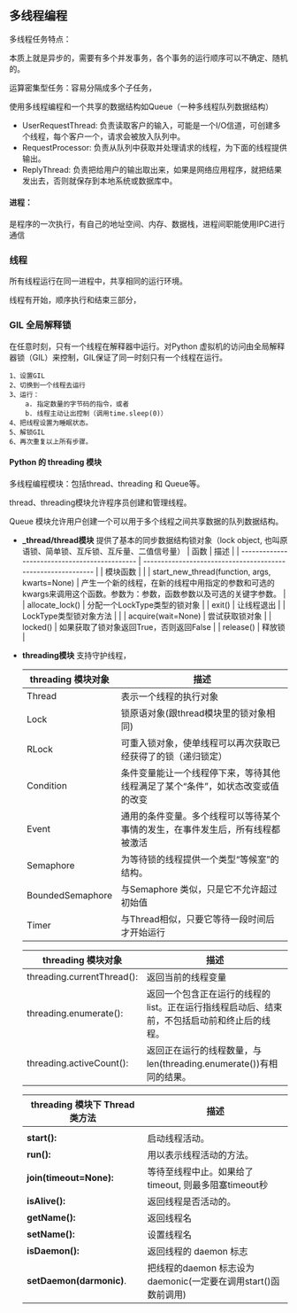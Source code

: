 ## 多线程编程

多线程任务特点：

本质上就是异步的，需要有多个并发事务，各个事务的运行顺序可以不确定、随机的。

运算密集型任务：容易分隔成多个子任务，



使用多线程编程和一个共享的数据结构如Queue（一种多线程队列数据结构）

- UserRequestThread: 负责读取客户的输入，可能是一个I/O信道，可创建多个线程，每个客户一个，请求会被放入队列中。
- RequestProcessor: 负责从队列中获取并处理请求的线程，为下面的线程提供输出。
- ReplyThread: 负责把给用户的输出取出来，如果是网络应用程序，就把结果发出去，否则就保存到本地系统或数据库中。



#### 进程：

是程序的一次执行，有自己的地址空间、内存、数据栈，进程间职能使用IPC进行通信

### 线程

所有线程运行在同一进程中，共享相同的运行环境。

线程有开始，顺序执行和结束三部分，

### GIL 全局解释锁

在任意时刻，只有一个线程在解释器中运行。对Python 虚拟机的访问由全局解释器锁（GIL）来控制，GIL保证了同一时刻只有一个线程在运行。

```
1、设置GIL
2、切换到一个线程去运行
3、运行：
	a. 指定数量的字节码的指令，或者
	b. 线程主动让出控制（调用time.sleep(0)）
4、把线程设置为睡眠状态。
5、解锁GIL
6、再次重复以上所有步骤。
```



#### Python 的 threading 模块

多线程编程模块：包括thread、threading 和 Queue等。

thread、threading模块允许程序员创建和管理线程。

Queue 模块允许用户创建一个可以用于多个线程之间共享数据的队列数据结构。

- **_thread/thread模块**
  提供了基本的同步数据结构锁对象（lock object, 也叫原语锁、简单锁、互斥锁、互斥量、二值信号量）
  | 函数                                          | 描述                                                         |
  | --------------------------------------------- | ------------------------------------------------------------ |
  | 模块函数                                      |                                                              |
  | start_new_thread(function, args, kwarts=None) | 产生一个新的线程，在新的线程中用指定的参数和可选的kwargs来调用这个函数。参数为：参数，函数参数以及可选的关键字参数。 |
  | allocate_lock()                               | 分配一个LockType类型的锁对象                                 |
  | exit()                                        | 让线程退出                                                   |
  | LockType类型锁对象方法                        |                                                              |
  | acquire(wait=None)                            | 尝试获取锁对象                                               |
  | locked()                                      | 如果获取了锁对象返回True，否则返回False                      |
  | release()                                     | 释放锁
                                                         |

- **threading模块**
  支持守护线程，

  | threading  模块对象          | 描述                                                         |
  | -------------------------- | ------------------------------------------------------------ |
  | Thread                     | 表示一个线程的执行对象                                        |
  | Lock                       | 锁原语对象(跟thread模块里的锁对象相同)                         |
  | RLock                      | 可重入锁对象，使单线程可以再次获取已经获得了的锁（递归锁定）        |
  | Condition                  | 条件变量能让一个线程停下来，等待其他线程满足了某个“条件”，如状态改变或值的改变 |
  | Event                      | 通用的条件变量。多个线程可以等待某个事情的发生，在事件发生后，所有线程都被激活 |
  | Semaphore                  | 为等待锁的线程提供一个类型“等候室”的结构。
  | BoundedSemaphore           | 与Semaphore 类似，只是它不允许超过初始值                       |
  | Timer                      | 与Thread相似，只要它等待一段时间后才开始运行                     |

 
  | threading  模块对象          | 描述                                                         |
  | -------------------------- | ------------------------------------------------------------ |
  | threading.currentThread(): | 返回当前的线程变量                                           |
  | threading.enumerate():     | 返回一个包含正在运行的线程的list。正在运行指线程启动后、结束前，不包括启动前和终止后的线程。 |
  | threading.activeCount():   | 返回正在运行的线程数量，与len(threading.enumerate())有相同的结果。 |

  | threading 模块下 Thread 类方法 | 描述                                                       |
  | -------------------------- | ------------------------------------------------------------ |
  |                            |                                                              |
  | **start():**               | 启动线程活动。                                                 |
  | **run():**                 | 用以表示线程活动的方法。                                         |
  | **join(timeout=None):**          | 等待至线程中止。如果给了timeout, 则最多阻塞timeout秒         |
  | **isAlive():**             | 返回线程是否活动的。                                         |
  | **getName():**             | 返回线程名                                                   |
  | **setName():**             | 设置线程名                                                   |
  | **isDaemon():**            | 返回线程的 daemon 标志                                       |
  | **setDaemon(darmonic)**.   | 把线程的daemon 标志设为daemonic(一定要在调用start()函数前调用)



  ​